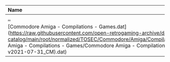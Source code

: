 |Name|Size|
|:---|---:|
|[..](../index.html)|DIR|
|[Commodore Amiga - Compilations - Games.dat](https://raw.githubusercontent.com/open-retrogaming-archive/dat-catalog/main/root/normalized/TOSEC/Commodore/Amiga/Compilations/Games/Commodore Amiga - Compilations - Games/Commodore Amiga - Compilations - Games (TOSEC-v2021-07-31_CM).dat)|463417|
